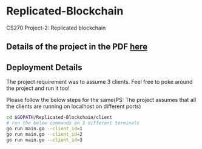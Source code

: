 # Replicated-Blockchain
CS270 Project-2: Replicated blockchain

## Details of the project in the PDF [here](https://github.com/AartiJivrajani/Replicated-Blockchain/blob/master/CS271_Project2.pdf)

## Deployment Details

The project requirement was to assume 3 clients.
Feel free to poke around the project and run it too! 


Please follow the below steps for the same(PS: The project assumes that all the clients are running on localhost on different ports)

```bash
cd $GOPATH/Replicated-Blockchain/client
# run the below commands on 3 different terminals
go run main.go --client_id=1
go run main.go --client_id=2
go run main.go --client_id=3
```